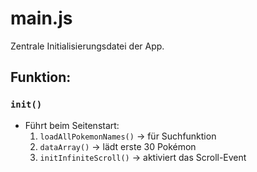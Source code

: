# main.js

Zentrale Initialisierungsdatei der App.

## Funktion:

### `init()`
- Führt beim Seitenstart:
  1. `loadAllPokemonNames()` → für Suchfunktion
  2. `dataArray()` → lädt erste 30 Pokémon
  3. `initInfiniteScroll()` → aktiviert das Scroll-Event
